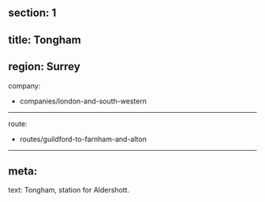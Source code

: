 section: 1
----
title: Tongham
----
region: Surrey
----
company:
- companies/london-and-south-western
----
route:
- routes/guildford-to-farnham-and-alton
----
meta:
----
text: Tongham, station for Aldershott.